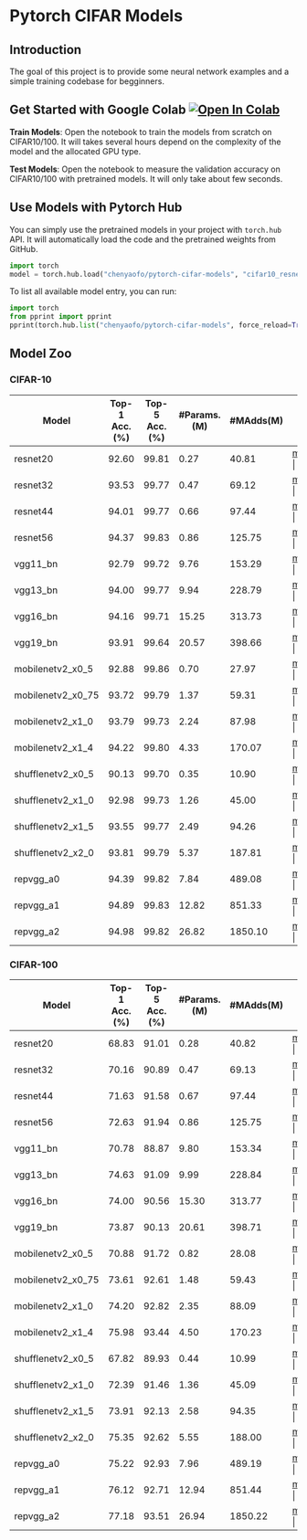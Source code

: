 # Pytorch CIFAR Models

## Introduction

The goal of this project is to provide some neural network examples and a simple training codebase for begginners.

## Get Started with Google Colab <a href="https://colab.research.google.com/github/123Bailey123/pytorch-cifar-models/blob/master/colab/start_on_colab.ipynb" target="_parent"><img src="https://colab.research.google.com/assets/colab-badge.svg" alt="Open In Colab"/></a>

**Train Models**: Open the notebook to train the models from scratch on CIFAR10/100.
It will takes several hours depend on the complexity of the model and the allocated GPU type.

**Test Models**: Open the notebook to measure the validation accuracy on CIFAR10/100 with pretrained models.
It will only take about few seconds.

## Use Models with Pytorch Hub

You can simply use the pretrained models in your project with `torch.hub` API.
It will automatically load the code and the pretrained weights from GitHub.

``` python
import torch
model = torch.hub.load("chenyaofo/pytorch-cifar-models", "cifar10_resnet20", pretrained=True)
```

To list all available model entry, you can run:

```python
import torch
from pprint import pprint
pprint(torch.hub.list("chenyaofo/pytorch-cifar-models", force_reload=True))
```


## Model Zoo

### CIFAR-10

|  Model   |  Top-1 Acc.(%) | Top-5 Acc.(%) | #Params.(M) | #MAdds(M) |                    |
|----------|----------------|---------------|-------------|-----------|--------------------|
| resnet20 | 92.60 | 99.81 | 0.27 | 40.81 | [model](https://github.com/chenyaofo/pytorch-cifar-models/releases/download/resnet/cifar10_resnet20-4118986f.pt) \| [log](https://cdn.jsdelivr.net/gh/chenyaofo/pytorch-cifar-models@logs/logs/cifar10/resnet20/default.log)
| resnet32 | 93.53 | 99.77 | 0.47 | 69.12 | [model](https://github.com/chenyaofo/pytorch-cifar-models/releases/download/resnet/cifar10_resnet32-ef93fc4d.pt) \| [log](https://cdn.jsdelivr.net/gh/chenyaofo/pytorch-cifar-models@logs/logs/cifar10/resnet32/default.log)
| resnet44 | 94.01 | 99.77 | 0.66 | 97.44 | [model](https://github.com/chenyaofo/pytorch-cifar-models/releases/download/resnet/cifar10_resnet44-2a3cabcb.pt) \| [log](https://cdn.jsdelivr.net/gh/chenyaofo/pytorch-cifar-models@logs/logs/cifar10/resnet44/default.log)
| resnet56 | 94.37 | 99.83 | 0.86 | 125.75 | [model](https://github.com/chenyaofo/pytorch-cifar-models/releases/download/resnet/cifar10_resnet56-187c023a.pt) \| [log](https://cdn.jsdelivr.net/gh/chenyaofo/pytorch-cifar-models@logs/logs/cifar10/resnet56/default.log)
| vgg11_bn | 92.79 | 99.72 | 9.76 | 153.29 | [model](https://github.com/chenyaofo/pytorch-cifar-models/releases/download/vgg/cifar10_vgg11_bn-eaeebf42.pt) \| [log](https://cdn.jsdelivr.net/gh/chenyaofo/pytorch-cifar-models@logs/logs/cifar10/vgg11_bn/default.log)
| vgg13_bn | 94.00 | 99.77 | 9.94 | 228.79 | [model](https://github.com/chenyaofo/pytorch-cifar-models/releases/download/vgg/cifar10_vgg13_bn-c01e4a43.pt) \| [log](https://cdn.jsdelivr.net/gh/chenyaofo/pytorch-cifar-models@logs/logs/cifar10/vgg13_bn/default.log)
| vgg16_bn | 94.16 | 99.71 | 15.25 | 313.73 | [model](https://github.com/chenyaofo/pytorch-cifar-models/releases/download/vgg/cifar10_vgg16_bn-6ee7ea24.pt) \| [log](https://cdn.jsdelivr.net/gh/chenyaofo/pytorch-cifar-models@logs/logs/cifar10/vgg16_bn/default.log)
| vgg19_bn | 93.91 | 99.64 | 20.57 | 398.66 | [model](https://github.com/chenyaofo/pytorch-cifar-models/releases/download/vgg/cifar10_vgg19_bn-57191229.pt) \| [log](https://cdn.jsdelivr.net/gh/chenyaofo/pytorch-cifar-models@logs/logs/cifar10/vgg19_bn/default.log)
| mobilenetv2_x0_5 | 92.88 | 99.86 | 0.70 | 27.97 | [model](https://github.com/chenyaofo/pytorch-cifar-models/releases/download/mobilenetv2/cifar10_mobilenetv2_x0_5-ca14ced9.pt) \| [log](https://cdn.jsdelivr.net/gh/chenyaofo/pytorch-cifar-models@logs/logs/cifar10/mobilenetv2_x0_5/default.log)
| mobilenetv2_x0_75 | 93.72 | 99.79 | 1.37 | 59.31 | [model](https://github.com/chenyaofo/pytorch-cifar-models/releases/download/mobilenetv2/cifar10_mobilenetv2_x0_75-a53c314e.pt) \| [log](https://cdn.jsdelivr.net/gh/chenyaofo/pytorch-cifar-models@logs/logs/cifar10/mobilenetv2_x0_75/default.log)
| mobilenetv2_x1_0 | 93.79 | 99.73 | 2.24 | 87.98 | [model](https://github.com/chenyaofo/pytorch-cifar-models/releases/download/mobilenetv2/cifar10_mobilenetv2_x1_0-fe6a5b48.pt) \| [log](https://cdn.jsdelivr.net/gh/chenyaofo/pytorch-cifar-models@logs/logs/cifar10/mobilenetv2_x1_0/default.log)
| mobilenetv2_x1_4 | 94.22 | 99.80 | 4.33 | 170.07 | [model](https://github.com/chenyaofo/pytorch-cifar-models/releases/download/mobilenetv2/cifar10_mobilenetv2_x1_4-3bbbd6e2.pt) \| [log](https://cdn.jsdelivr.net/gh/chenyaofo/pytorch-cifar-models@logs/logs/cifar10/mobilenetv2_x1_4/default.log)
| shufflenetv2_x0_5 | 90.13 | 99.70 | 0.35 | 10.90 | [model](https://github.com/chenyaofo/pytorch-cifar-models/releases/download/shufflenetv2/cifar10_shufflenetv2_x0_5-1308b4e9.pt) \| [log](https://cdn.jsdelivr.net/gh/chenyaofo/pytorch-cifar-models@logs/logs/cifar10/shufflenetv2_x0_5/default.log)
| shufflenetv2_x1_0 | 92.98 | 99.73 | 1.26 | 45.00 | [model](https://github.com/chenyaofo/pytorch-cifar-models/releases/download/shufflenetv2/cifar10_shufflenetv2_x1_0-98807be3.pt) \| [log](https://cdn.jsdelivr.net/gh/chenyaofo/pytorch-cifar-models@logs/logs/cifar10/shufflenetv2_x1_0/default.log)
| shufflenetv2_x1_5 | 93.55 | 99.77 | 2.49 | 94.26 | [model](https://github.com/chenyaofo/pytorch-cifar-models/releases/download/shufflenetv2/cifar10_shufflenetv2_x1_5-296694dd.pt) \| [log](https://cdn.jsdelivr.net/gh/chenyaofo/pytorch-cifar-models@logs/logs/cifar10/shufflenetv2_x1_5/default.log)
| shufflenetv2_x2_0 | 93.81 | 99.79 | 5.37 | 187.81 | [model](https://github.com/chenyaofo/pytorch-cifar-models/releases/download/shufflenetv2/cifar10_shufflenetv2_x2_0-ec31611c.pt) \| [log](https://cdn.jsdelivr.net/gh/chenyaofo/pytorch-cifar-models@logs/logs/cifar10/shufflenetv2_x2_0/default.log)
| repvgg_a0 | 94.39 | 99.82 | 7.84 | 489.08 | [model](https://github.com/chenyaofo/pytorch-cifar-models/releases/download/repvgg/cifar10_repvgg_a0-ef08a50e.pt) \| [log](https://cdn.jsdelivr.net/gh/chenyaofo/pytorch-cifar-models@logs/logs/cifar10/repvgg_a0/default.log)
| repvgg_a1 | 94.89 | 99.83 | 12.82 | 851.33 | [model](https://github.com/chenyaofo/pytorch-cifar-models/releases/download/repvgg/cifar10_repvgg_a1-38d2431b.pt) \| [log](https://cdn.jsdelivr.net/gh/chenyaofo/pytorch-cifar-models@logs/logs/cifar10/repvgg_a1/default.log)
| repvgg_a2 | 94.98 | 99.82 | 26.82 | 1850.10 | [model](https://github.com/chenyaofo/pytorch-cifar-models/releases/download/repvgg/cifar10_repvgg_a2-09488915.pt) \| [log](https://cdn.jsdelivr.net/gh/chenyaofo/pytorch-cifar-models@logs/logs/cifar10/repvgg_a2/default.log)

### CIFAR-100

|  Model   |  Top-1 Acc.(%) | Top-5 Acc.(%) | #Params.(M) | #MAdds(M) |                    |
|----------|----------------|---------------|-------------|-----------|--------------------|
| resnet20 | 68.83 | 91.01 | 0.28 | 40.82 | [model](https://github.com/chenyaofo/pytorch-cifar-models/releases/download/resnet/cifar100_resnet20-23dac2f1.pt) \| [log](https://cdn.jsdelivr.net/gh/chenyaofo/pytorch-cifar-models@logs/logs/cifar100/resnet20/default.log)
| resnet32 | 70.16 | 90.89 | 0.47 | 69.13 | [model](https://github.com/chenyaofo/pytorch-cifar-models/releases/download/resnet/cifar100_resnet32-84213ce6.pt) \| [log](https://cdn.jsdelivr.net/gh/chenyaofo/pytorch-cifar-models@logs/logs/cifar100/resnet32/default.log)
| resnet44 | 71.63 | 91.58 | 0.67 | 97.44 | [model](https://github.com/chenyaofo/pytorch-cifar-models/releases/download/resnet/cifar100_resnet44-ffe32858.pt) \| [log](https://cdn.jsdelivr.net/gh/chenyaofo/pytorch-cifar-models@logs/logs/cifar100/resnet44/default.log)
| resnet56 | 72.63 | 91.94 | 0.86 | 125.75 | [model](https://github.com/chenyaofo/pytorch-cifar-models/releases/download/resnet/cifar100_resnet56-f2eff4c8.pt) \| [log](https://cdn.jsdelivr.net/gh/chenyaofo/pytorch-cifar-models@logs/logs/cifar100/resnet56/default.log)
| vgg11_bn | 70.78 | 88.87 | 9.80 | 153.34 | [model](https://github.com/chenyaofo/pytorch-cifar-models/releases/download/vgg/cifar100_vgg11_bn-57d0759e.pt) \| [log](https://cdn.jsdelivr.net/gh/chenyaofo/pytorch-cifar-models@logs/logs/cifar100/vgg11_bn/default.log)
| vgg13_bn | 74.63 | 91.09 | 9.99 | 228.84 | [model](https://github.com/chenyaofo/pytorch-cifar-models/releases/download/vgg/cifar100_vgg13_bn-5ebe5778.pt) \| [log](https://cdn.jsdelivr.net/gh/chenyaofo/pytorch-cifar-models@logs/logs/cifar100/vgg13_bn/default.log)
| vgg16_bn | 74.00 | 90.56 | 15.30 | 313.77 | [model](https://github.com/chenyaofo/pytorch-cifar-models/releases/download/vgg/cifar100_vgg16_bn-7d8c4031.pt) \| [log](https://cdn.jsdelivr.net/gh/chenyaofo/pytorch-cifar-models@logs/logs/cifar100/vgg16_bn/default.log)
| vgg19_bn | 73.87 | 90.13 | 20.61 | 398.71 | [model](https://github.com/chenyaofo/pytorch-cifar-models/releases/download/vgg/cifar100_vgg19_bn-b98f7bd7.pt) \| [log](https://cdn.jsdelivr.net/gh/chenyaofo/pytorch-cifar-models@logs/logs/cifar100/vgg19_bn/default.log)
| mobilenetv2_x0_5 | 70.88 | 91.72 | 0.82 | 28.08 | [model](https://github.com/chenyaofo/pytorch-cifar-models/releases/download/mobilenetv2/cifar100_mobilenetv2_x0_5-9f915757.pt) \| [log](https://cdn.jsdelivr.net/gh/chenyaofo/pytorch-cifar-models@logs/logs/cifar100/mobilenetv2_x0_5/default.log)
| mobilenetv2_x0_75 | 73.61 | 92.61 | 1.48 | 59.43 | [model](https://github.com/chenyaofo/pytorch-cifar-models/releases/download/mobilenetv2/cifar100_mobilenetv2_x0_75-d7891e60.pt) \| [log](https://cdn.jsdelivr.net/gh/chenyaofo/pytorch-cifar-models@logs/logs/cifar100/mobilenetv2_x0_75/default.log)
| mobilenetv2_x1_0 | 74.20 | 92.82 | 2.35 | 88.09 | [model](https://github.com/chenyaofo/pytorch-cifar-models/releases/download/mobilenetv2/cifar100_mobilenetv2_x1_0-1311f9ff.pt) \| [log](https://cdn.jsdelivr.net/gh/chenyaofo/pytorch-cifar-models@logs/logs/cifar100/mobilenetv2_x1_0/default.log)
| mobilenetv2_x1_4 | 75.98 | 93.44 | 4.50 | 170.23 | [model](https://github.com/chenyaofo/pytorch-cifar-models/releases/download/mobilenetv2/cifar100_mobilenetv2_x1_4-8a269f5e.pt) \| [log](https://cdn.jsdelivr.net/gh/chenyaofo/pytorch-cifar-models@logs/logs/cifar100/mobilenetv2_x1_4/default.log)
| shufflenetv2_x0_5 | 67.82 | 89.93 | 0.44 | 10.99 | [model](https://github.com/chenyaofo/pytorch-cifar-models/releases/download/shufflenetv2/cifar100_shufflenetv2_x0_5-1977720f.pt) \| [log](https://cdn.jsdelivr.net/gh/chenyaofo/pytorch-cifar-models@logs/logs/cifar100/shufflenetv2_x0_5/default.log)
| shufflenetv2_x1_0 | 72.39 | 91.46 | 1.36 | 45.09 | [model](https://github.com/chenyaofo/pytorch-cifar-models/releases/download/shufflenetv2/cifar100_shufflenetv2_x1_0-9ae22beb.pt) \| [log](https://cdn.jsdelivr.net/gh/chenyaofo/pytorch-cifar-models@logs/logs/cifar100/shufflenetv2_x1_0/default.log)
| shufflenetv2_x1_5 | 73.91 | 92.13 | 2.58 | 94.35 | [model](https://github.com/chenyaofo/pytorch-cifar-models/releases/download/shufflenetv2/cifar100_shufflenetv2_x1_5-e2c85ad8.pt) \| [log](https://cdn.jsdelivr.net/gh/chenyaofo/pytorch-cifar-models@logs/logs/cifar100/shufflenetv2_x1_5/default.log)
| shufflenetv2_x2_0 | 75.35 | 92.62 | 5.55 | 188.00 | [model](https://github.com/chenyaofo/pytorch-cifar-models/releases/download/shufflenetv2/cifar100_shufflenetv2_x2_0-e7e584cd.pt) \| [log](https://cdn.jsdelivr.net/gh/chenyaofo/pytorch-cifar-models@logs/logs/cifar100/shufflenetv2_x2_0/default.log)
| repvgg_a0 | 75.22 | 92.93 | 7.96 | 489.19 | [model](https://github.com/chenyaofo/pytorch-cifar-models/releases/download/repvgg/cifar100_repvgg_a0-2df1edd0.pt) \| [log](https://cdn.jsdelivr.net/gh/chenyaofo/pytorch-cifar-models@logs/logs/cifar100/repvgg_a0/default.log)
| repvgg_a1 | 76.12 | 92.71 | 12.94 | 851.44 | [model](https://github.com/chenyaofo/pytorch-cifar-models/releases/download/repvgg/cifar100_repvgg_a1-c06b21a7.pt) \| [log](https://cdn.jsdelivr.net/gh/chenyaofo/pytorch-cifar-models@logs/logs/cifar100/repvgg_a1/default.log)
| repvgg_a2 | 77.18 | 93.51 | 26.94 | 1850.22 | [model](https://github.com/chenyaofo/pytorch-cifar-models/releases/download/repvgg/cifar100_repvgg_a2-8e71b1f8.pt) \| [log](https://cdn.jsdelivr.net/gh/chenyaofo/pytorch-cifar-models@logs/logs/cifar100/repvgg_a2/default.log)


